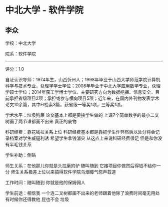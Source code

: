 # 中北大学 - 软件学院

## 李众

学校：中北大学

院系：软件学院

* * *

评分：1.0

自证认识导师：1974年生，山西忻州人；1998年毕业于山西大学师范学院计算机科学与技术专业，获理学学士学位；2008年毕业于中北大学应用数学专业，获理学硕士学位；2014年获工学博士学位。主要研究方向为数据挖掘、信息安全。目前承担省级项目2项；承担或参与横向项目5项；近年来，在国内外刊物发表学术论文10余篇，其中EI检索3篇。获省级一等奖1项，三等奖1项。

学术水平：垃圾狗屎 论文基本上都是要挟学生做的 上课7个简单数字的最小二叉树画了两节课都画不出来 真正的废物

科研经费：靠花钱拉关系上位 科研经费基本都是靠抓学生作弊然后以处分将会记录档案对学生威逼利诱 希望学生拿钱消灾 从这点上来说科研经费很足 但是和你没有半毛钱关系

学生补助：倒贴

师生关系：在他那儿你就是头拉磨的驴 随叫随到 它接项目你做然后得钱不给你一分 师生关系极差上位以来搞得软件学院乌烟瘴气怨声载道

工作时间：随叫随到 你就是他的保姆佣人

学生前途：相信我 一个连二叉树都画不出来的老师跟着他除了浪费时间毫无用处 有时候你还得教他 屁也不会 垃圾